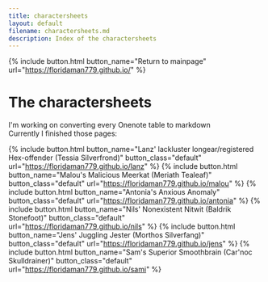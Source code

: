 ```yaml
---
title: charactersheets
layout: default
filename: charactersheets.md
description: Index of the charactersheets
---
```

{% include button.html button_name="Return to mainpage" url="https://floridaman779.github.io/" %}

# The charactersheets

I'm working on converting every Onenote table to markdown<br>
Currently I finished those pages: <br>

{% include button.html button_name="Lanz' lackluster longear/registered Hex-offender (Tessia Silverfrond)" button_class="default" url="https://floridaman779.github.io/lanz" %}
{% include button.html button_name="Malou's Malicious Meerkat (Meriath Tealeaf)" button_class="default" url="https://floridaman779.github.io/malou" %}
{% include button.html button_name="Antonia's Anxious Anomaly" button_class="default" url="https://floridaman779.github.io/antonia" %}
{% include button.html button_name="Nils' Nonexistent Nitwit (Baldrik Stonefoot)" button_class="default" url="https://floridaman779.github.io/nils" %}
{% include button.html button_name="Jens' Juggling Jester (Morthos Silverfang)" button_class="default" url="https://floridaman779.github.io/jens" %}
{% include button.html button_name="Sam's Superior Smoothbrain (Car'noc Skulldrainer)" button_class="default" url="https://floridaman779.github.io/sami" %}